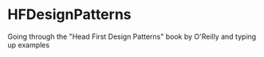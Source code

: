 # HFDesignPatterns

Going through the "Head First Design Patterns" book by O'Reilly and typing up examples
